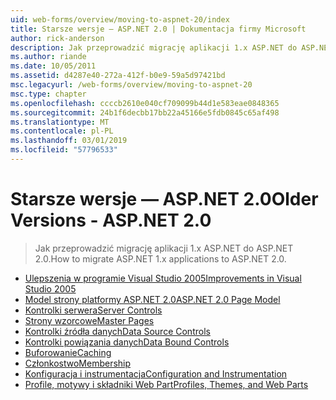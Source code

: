 ```yaml
---
uid: web-forms/overview/moving-to-aspnet-20/index
title: Starsze wersje — ASP.NET 2.0 | Dokumentacja firmy Microsoft
author: rick-anderson
description: Jak przeprowadzić migrację aplikacji 1.x ASP.NET do ASP.NET 2.0.
ms.author: riande
ms.date: 10/05/2011
ms.assetid: d4287e40-272a-412f-b0e9-59a5d97421bd
msc.legacyurl: /web-forms/overview/moving-to-aspnet-20
msc.type: chapter
ms.openlocfilehash: ccccb2610e040cf709099b44d1e583eae0848365
ms.sourcegitcommit: 24b1f6decbb17bb22a45166e5fdb0845c65af498
ms.translationtype: MT
ms.contentlocale: pl-PL
ms.lasthandoff: 03/01/2019
ms.locfileid: "57796533"
---
```

<a name="older-versions---aspnet-20"></a><span data-ttu-id="9ae03-103">Starsze wersje — ASP.NET 2.0</span><span class="sxs-lookup"><span data-stu-id="9ae03-103">Older Versions - ASP.NET 2.0</span></span>
====================
> <span data-ttu-id="9ae03-104">Jak przeprowadzić migrację aplikacji 1.x ASP.NET do ASP.NET 2.0.</span><span class="sxs-lookup"><span data-stu-id="9ae03-104">How to migrate ASP.NET 1.x applications to ASP.NET 2.0.</span></span>


- [<span data-ttu-id="9ae03-105">Ulepszenia w programie Visual Studio 2005</span><span class="sxs-lookup"><span data-stu-id="9ae03-105">Improvements in Visual Studio 2005</span></span>](improvements-in-visual-studio-2005.md)
- [<span data-ttu-id="9ae03-106">Model strony platformy ASP.NET 2.0</span><span class="sxs-lookup"><span data-stu-id="9ae03-106">ASP.NET 2.0 Page Model</span></span>](the-asp-net-2-0-page-model.md)
- [<span data-ttu-id="9ae03-107">Kontrolki serwera</span><span class="sxs-lookup"><span data-stu-id="9ae03-107">Server Controls</span></span>](server-controls.md)
- [<span data-ttu-id="9ae03-108">Strony wzorcowe</span><span class="sxs-lookup"><span data-stu-id="9ae03-108">Master Pages</span></span>](master-pages.md)
- [<span data-ttu-id="9ae03-109">Kontrolki źródła danych</span><span class="sxs-lookup"><span data-stu-id="9ae03-109">Data Source Controls</span></span>](data-source-controls.md)
- [<span data-ttu-id="9ae03-110">Kontrolki powiązania danych</span><span class="sxs-lookup"><span data-stu-id="9ae03-110">Data Bound Controls</span></span>](data-bound-controls.md)
- [<span data-ttu-id="9ae03-111">Buforowanie</span><span class="sxs-lookup"><span data-stu-id="9ae03-111">Caching</span></span>](caching.md)
- [<span data-ttu-id="9ae03-112">Członkostwo</span><span class="sxs-lookup"><span data-stu-id="9ae03-112">Membership</span></span>](membership.md)
- [<span data-ttu-id="9ae03-113">Konfiguracja i instrumentacja</span><span class="sxs-lookup"><span data-stu-id="9ae03-113">Configuration and Instrumentation</span></span>](configuration-and-instrumentation.md)
- [<span data-ttu-id="9ae03-114">Profile, motywy i składniki Web Part</span><span class="sxs-lookup"><span data-stu-id="9ae03-114">Profiles, Themes, and Web Parts</span></span>](profiles-themes-and-web-parts.md)
